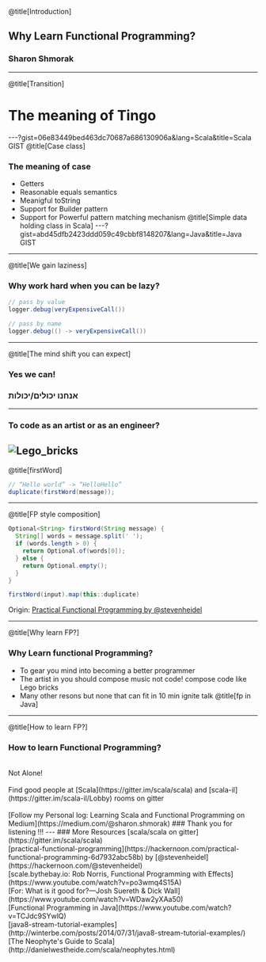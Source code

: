 @title[Introduction]
## Why Learn Functional Programming?

### Sharon Shmorak
---
@title[Transition]
# The meaning of Tingo
---?gist=06e83449bed463dc70687a686130906a&lang=Scala&title=Scala GIST
@title[Case class]
### The meaning of case
* Getters
* Reasonable equals semantics 
* Meanigful toString
* Support for Builder pattern
* Support for Powerful pattern matching mechanism 
@title[Simple data holding class in Scala]
---?gist=abd45dfb2423ddd059c49cbbf8148207&lang=Java&title=Java GIST
---
@title[We gain laziness]
### Why work hard when you can be lazy?
```java
// pass by value
logger.debug(veryExpensiveCall())
```
```java
// pass by name 
logger.debug(() -> veryExpensiveCall())
```
---
@title[The mind shift you can expect]
### Yes we can!
### אנחנו יכולים/יכולות
---
### To code as an artist or as an engineer? 
![Lego_bricks](https://upload.wikimedia.org/wikipedia/commons/thumb/1/19/Lego_bricks.jpg/640px-Lego_bricks.jpg)
---
@title[firstWord]
```java
// “Hello world” -> “HelloHello”
duplicate(firstWord(message));
```
---
@title[FP style composition]
```java
Optional<String> firstWord(String message) {
  String[] words = message.split(' ');
  if (words.length > 0) {
    return Optional.of(words[0]);
  } else {
    return Optional.empty();
  }
}
```
```java
firstWord(input).map(this::duplicate)
```

Origin: [Practical Functional Programming by @stevenheidel](https://hackernoon.com/practical-functional-programming-6d7932abc58b)

---
@title[Why learn FP?]
### Why Learn functional Programming?
* To gear you mind into becoming a better programmer
* The artist in you should compose music not code! compose code like Lego bricks
* Many other resons but none that can fit in 10 min ignite talk
@title[fp in Java]
---
@title[How to learn FP?]
### How to learn Functional Programming?
<br>
Not Alone! 
<br>
<br>
Find good people at [Scala](https://gitter.im/scala/scala) and [scala-il](https://gitter.im/scala-il/Lobby) rooms on gitter
<br>
<br>
[Follow my Personal log: Learning Scala and Functional Programming on Medium](https://medium.com/@sharon.shmorak)
### Thank you for listening !!!
---
### More Resources 
[scala/scala on gitter](https://gitter.im/scala/scala)
<br>
[practical-functional-programming](https://hackernoon.com/practical-functional-programming-6d7932abc58b) by [@stevenheidel](https://hackernoon.com/@stevenheidel)
<br>
[scale.bythebay.io: Rob Norris, Functional Programming with Effects](https://www.youtube.com/watch?v=po3wmq4S15A)
<br>
[For: What is it good for?—Josh Suereth & Dick Wall](https://www.youtube.com/watch?v=WDaw2yXAa50)
<br>
[Functional Programming in Java](https://www.youtube.com/watch?v=TCJdc9SYwlQ)
<br>
[java8-stream-tutorial-examples](http://winterbe.com/posts/2014/07/31/java8-stream-tutorial-examples/)
<br>
[The Neophyte's Guide to Scala](http://danielwestheide.com/scala/neophytes.html)
<br>

